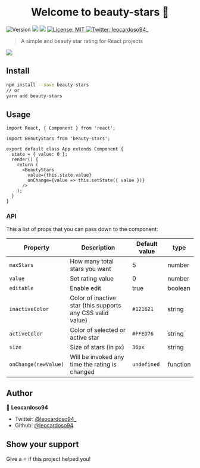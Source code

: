 <h1 align="center">Welcome to beauty-stars 👋</h1>
<p>
  <img alt="Version" src="https://img.shields.io/badge/version-1.0.0-blue.svg?cacheSeconds=2592000" />
  <img src="https://img.shields.io/badge/node-%3E%3D8-blue.svg" />
  <img src="https://img.shields.io/badge/npm-%3E%3D5-blue.svg" />
  <a href="#" target="_blank">
    <img alt="License: MIT" src="https://img.shields.io/badge/License-MIT-yellow.svg" />
  </a>
  <a href="https://twitter.com/leocardoso94_" target="_blank">
    <img alt="Twitter: leocardoso94_" src="https://img.shields.io/twitter/follow/leocardoso94_.svg?style=social" />
  </a>
</p>

> A simple and beauty star rating for React projects

![](https://raw.githubusercontent.com/Leocardoso94/beauty-stars/master/gif.gif)

## Install

```bash
npm install --save beauty-stars
// or
yarn add beauty-stars
```

## Usage

```tsx
import React, { Component } from 'react';

import BeautyStars from 'beauty-stars';

export default class App extends Component {
  state = { value: 0 };
  render() {
    return (
      <BeautyStars
        value={this.state.value}
        onChange={value => this.setState({ value })}
      />
    );
  }
}
```

### API

This a list of props that you can pass down to the component:

| Property             | Description                                                | Default value | type     |
| -------------------- | ---------------------------------------------------------- | ------------- | -------- |
| `maxStars`           | How many total stars you want                              | 5             | number   |
| `value`              | Set rating value                                           | 0             | number   |
| `editable`           | Enable edit                                                | true          | boolean  |
| `inactiveColor`      | Color of inactive star (this supports any CSS valid value) | `#121621`     | string   |
| `activeColor`        | Color of selected or active star                           | `#FFED76`     | string   |
| `size`               | Size of stars (in px)                                      | `36px`        | string   |
| `onChange(newValue)` | Will be invoked any time the rating is changed             | `undefined`   | function |

## Author

👤 **Leocardoso94**

- Twitter: [@leocardoso94\_](https://twitter.com/leocardoso94_)
- Github: [@leocardoso94](https://github.com/leocardoso94)

## Show your support

Give a ⭐️ if this project helped you!
